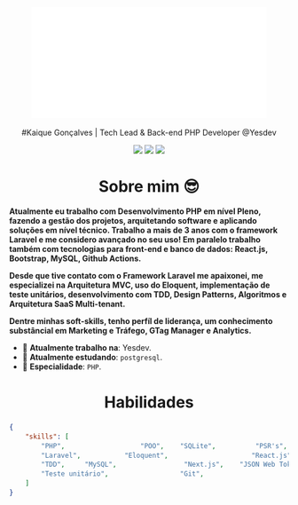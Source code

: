 <div align="center">
    <img src="default-white.png" height="200" />
</div>
<div align="center">
    <p align="center">
	#Kaique Gonçalves | Tech Lead & Back-end PHP Developer @Yesdev
	</p>
</div>
<div align="center">
    <a href="https://www.linkedin.com/in/developer-kaiqueg/"><img src="https://img.shields.io/badge/Linkedin-0077b5?style=flat&logo=linkedin" /></a>
    <a href="https://api.whatsapp.com/send?phone=5518997855948&text=Ol%C3%A1!"><img src="https://img.shields.io/badge/Whatsapp-25D366?style=flat&logo=whatsapp&logoColor=white" /></a>
    <a href="mailto:developerkaique@gmail.com"><img src="https://img.shields.io/badge/Email-0088cc?style=flat&logo=telegram" /></a>
</div>

<h1 align="center">Sobre mim 😎</h1>

**Atualmente eu trabalho com Desenvolvimento PHP em nível Pleno, fazendo a gestão dos projetos, arquitetando software e aplicando soluções em nível técnico. Trabalho a mais de 3 anos com o framework Laravel e me considero avançado no seu uso! Em paralelo trabalho também com tecnologias para front-end e banco de dados: React.js, Bootstrap, MySQL, Github Actions.**


**Desde que tive contato com o Framework Laravel me apaixonei, me especializei na Arquitetura MVC, uso do Eloquent, implementação de teste unitários, desenvolvimento com TDD, Design Patterns, Algoritmos e Arquitetura SaaS Multi-tenant.**


**Dentre minhas soft-skills, tenho perfíl de liderança, um conhecimento substâncial em Marketing e Tráfego, GTag Manager e Analytics.**

* 🔭 **Atualmente trabalho na**: Yesdev.
* 🌱 **Atualmente estudando**: `postgresql`.
* 💬 **Especialidade**: `PHP`.



<h1 align="center">Habilidades</h1>

```json
{
    "skills": [
        "PHP",                   "POO",    "SQLite",          "PSR's",
        "Laravel",           "Eloquent",                     "React.js",                "Design Patterns",
        "TDD",     "MySQL",                 "Next.js",    "JSON Web Token (JWT)",
        "Teste unitário",                  "Git",                                  "Unix / Linux",             "Clean Code"
    ]
}
```
